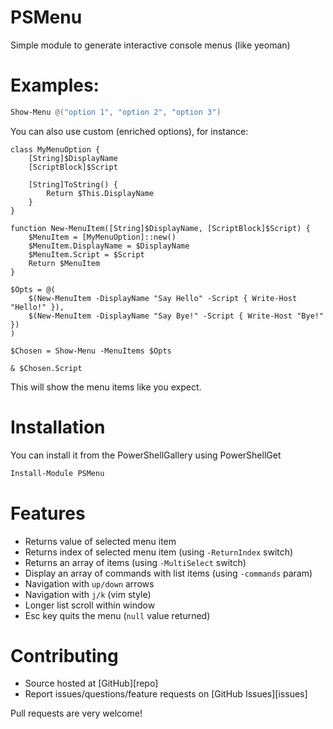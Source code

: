 # PSMenu

Simple module to generate interactive console menus (like yeoman)

# Examples:

```powershell
Show-Menu @("option 1", "option 2", "option 3")
```

You can also use custom (enriched options), for instance:

```
class MyMenuOption {
    [String]$DisplayName
    [ScriptBlock]$Script

    [String]ToString() {
        Return $This.DisplayName
    }
}

function New-MenuItem([String]$DisplayName, [ScriptBlock]$Script) {
    $MenuItem = [MyMenuOption]::new()
    $MenuItem.DisplayName = $DisplayName
    $MenuItem.Script = $Script
    Return $MenuItem
}

$Opts = @(
    $(New-MenuItem -DisplayName "Say Hello" -Script { Write-Host "Hello!" }),
    $(New-MenuItem -DisplayName "Say Bye!" -Script { Write-Host "Bye!" })
)

$Chosen = Show-Menu -MenuItems $Opts

& $Chosen.Script
```

This will show the menu items like you expect.

# Installation

You can install it from the PowerShellGallery using PowerShellGet

```powershell
Install-Module PSMenu
```

# Features

- Returns value of selected menu item
- Returns index of selected menu item (using `-ReturnIndex` switch)
- Returns an array of items (using `-MultiSelect` switch)
- Display an array of commands with list items (using `-commands` param)
- Navigation with `up/down` arrows
- Navigation with `j/k` (vim style)
- Longer list scroll within window
- Esc key quits the menu (`null` value returned)

# Contributing

- Source hosted at [GitHub][repo]
- Report issues/questions/feature requests on [GitHub Issues][issues]

Pull requests are very welcome!

